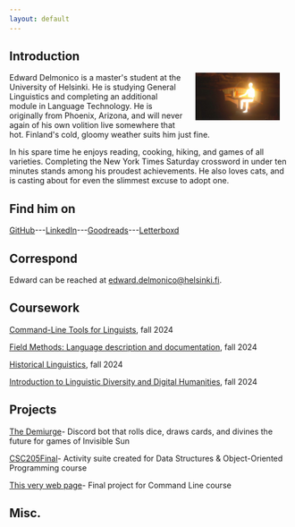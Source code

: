 ```yaml
---
layout: default
---
```


## Introduction

<img src="assets/images/cover6.jpg" alt="Photo" hspace="20" width="30%" align="right"/>

Edward Delmonico is a master's student at the University of Helsinki. He is studying General Linguistics and completing an additional module in Language Technology. He is originally from Phoenix, Arizona, and will never again of his own volition live somewhere that hot. Finland's cold, gloomy weather suits him just fine.

In his spare time he enjoys reading, cooking, hiking, and games of all varieties. Completing the New York Times Saturday crossword in under ten minutes stands among his proudest achievements. He also loves cats, and is casting about for even the slimmest excuse to adopt one.
## Find him on

[GitHub](https://github.com/EdwardDelmonico)---[LinkedIn](https://www.linkedin.com/in/edward-delmonico-841685a4/)---[Goodreads](https://www.goodreads.com/user/show/59718929-edward)---[Letterboxd](https://letterboxd.com/WelcomedAndroid/)

## Correspond

Edward can be reached at edward.delmonico@helsinki.fi. 

## Coursework

[Command-Line Tools for Linguists](https://studies.helsinki.fi/courses/course-implementation/hy-opt-cur-2425-261401a1-c550-4436-91b9-7edf4a1a3b57/KIK-LG221), fall 2024

[Field Methods: Language description and documentation](https://studies.helsinki.fi/courses/course-implementation/hy-opt-cur-2425-0cbb79a6-9368-45e9-8b15-9b1bda7cebce/LDA-L315), fall 2024

[Historical Linguistics](https://studies.helsinki.fi/courses/course-implementation/hy-opt-cur-2425-d7f9cac2-6b3c-4472-87cb-6289b56b7f80/LDA-L312), fall 2024

[Introduction to Linguistic Diversity and Digital Humanities](https://studies.helsinki.fi/courses/course-implementation/hy-opt-cur-2425-9df97501-21e6-4b8d-9de4-e91303f2ff71/LDA-301), fall 2024

## Projects

[The Demiurge](https://github.com/EdwardDelmonico/demiurge)- Discord bot that rolls dice, draws cards, and divines the future for games of Invisible Sun

[CSC205Final](https://github.com/EdwardDelmonico/CSC205Final)- Activity suite created for Data Structures & Object-Oriented Programming course

[This very web page](https://github.com/EdwardDelmonico/EdwardDelmonico.github.io)- Final project for Command Line course

## Misc. 